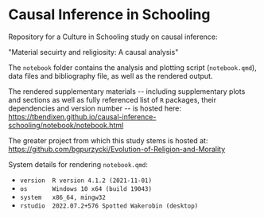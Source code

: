 # Causal Inference in Schooling

Repository for a Culture in Schooling study on causal inference:

"Material secuirty and religiosity: A causal analysis"

The `notebook` folder contains the analysis and plotting script (`notebook.qmd`), data files and bibliography file, as well as the rendered output.

The rendered supplementary materials -- including supplementary plots and sections as well as fully referenced list of `R` packages, their dependencies and version number -- is hosted here: https://tbendixen.github.io/causal-inference-schooling/notebook/notebook.html

The greater project from which this study stems is hosted at: https://github.com/bgpurzycki/Evolution-of-Religion-and-Morality

System details for rendering `notebook.qmd`:
 - `version  R version 4.1.2 (2021-11-01)`
 - `os       Windows 10 x64 (build 19043)`
 - `system   x86_64, mingw32`
 - `rstudio  2022.07.2+576 Spotted Wakerobin (desktop)`
